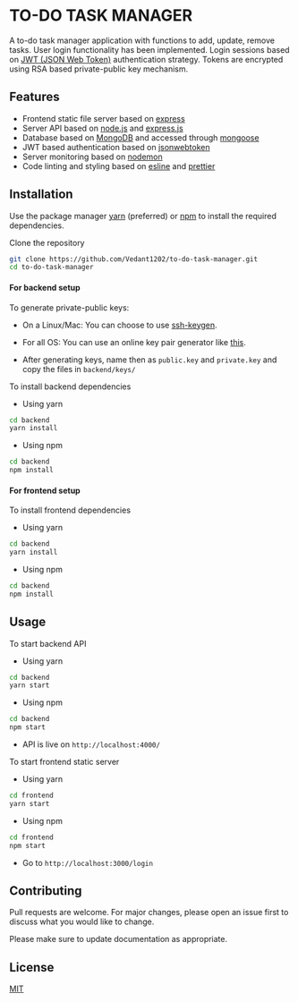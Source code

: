 # TO-DO TASK MANAGER

A to-do task manager application with functions to add, update, remove tasks. User login functionality has been implemented.
Login sessions based on [JWT (JSON Web Token)](https://jwt.io/) authentication strategy. Tokens are encrypted using RSA based private-public key mechanism.

## Features

 - Frontend static file server based on [express](https://expressjs.com/)
 - Server API based on [node.js](https://nodejs.org/en/) and [express.js](https://expressjs.com/)
 - Database based on [MongoDB](https://www.mongodb.com/) and accessed through [mongoose](https://mongoosejs.com/)
 - JWT based authentication based on [jsonwebtoken](https://www.npmjs.com/package/jsonwebtoken)
 - Server monitoring based on [nodemon](https://nodemon.io/)
 - Code linting and styling based on [esline](https://eslint.org/) and [prettier](https://prettier.io/)

## Installation

Use the package manager [yarn](https://classic.yarnpkg.com/en/) (preferred) or [npm](https://www.npmjs.com/) to install the
required dependencies.

Clone the repository
```bash
git clone https://github.com/Vedant1202/to-do-task-manager.git
cd to-do-task-manager
```

#### For backend setup

To generate private-public keys:

- On a Linux/Mac:
You can choose to use [ssh-keygen](https://www.ssh.com/ssh/keygen/).

- For all OS:
You can use an online key pair generator like [this](https://travistidwell.com/jsencrypt/demo/).

- After generating keys, name then as `public.key` and `private.key` and copy the files in `backend/keys/`

To install backend dependencies

- Using yarn
```bash
cd backend
yarn install
```

- Using npm
```bash
cd backend
npm install
```

#### For frontend setup

To install frontend dependencies

 - Using yarn

```bash
cd backend
yarn install
```

 - Using npm

```bash
cd backend
npm install
```

## Usage

To start backend API

 - Using yarn

```bash
cd backend
yarn start
```

 - Using npm

```bash
cd backend
npm start
```

 - API is live on `http://localhost:4000/`


To start frontend static server

 - Using yarn

```bash
cd frontend
yarn start
```

 - Using npm

```bash
cd frontend
npm start
```

 - Go to `http://localhost:3000/login`


## Contributing
Pull requests are welcome. For major changes, please open an issue first to discuss what you would like to change.

Please make sure to update documentation as appropriate.

## License
[MIT](https://choosealicense.com/licenses/mit/)